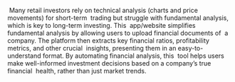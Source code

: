 ‬  Many retail investors rely on technical analysis (charts and price movements) for short-term‬
‭ trading but struggle with fundamental analysis, which is key to long-term investing. This‬
‭ app/website simplifies fundamental analysis by allowing users to upload financial documents of‬
‭ a company. The platform then extracts key financial ratios, profitability metrics, and other crucial‬
‭ insights, presenting them in an easy-to-understand format. By automating financial analysis, this‬
‭ tool helps users make well-informed investment decisions based on a company’s true financial‬
‭ health, rather than just market trends.‬
